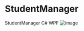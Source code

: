 # StudentManager
StudentManager C# WPF
![image](https://user-images.githubusercontent.com/76147159/202881294-aa9e8da8-ca37-4a27-8ef6-70f9936cf900.png)


